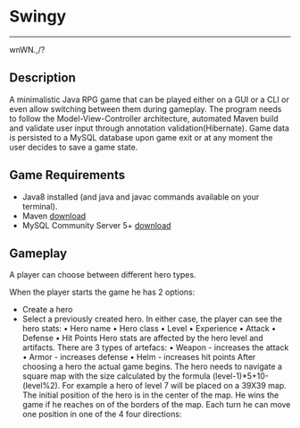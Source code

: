 # Swingy
---
wnWN.,/?

## Description

A minimalistic Java RPG game that can be played either on a GUI or a CLI or even allow switching between them during gameplay. The program needs to follow the Model-View-Controller architecture, automated Maven build and validate user input through annotation validation(Hibernate). Game data is persisted to a MySQL database upon game exit or at any moment the user decides to save a game state.

## Game Requirements

* Java8 installed (and java and javac commands available on your terminal).
* Maven [download](https://maven.apache.org/download.cgi)
* MySQL Community Server 5+ [download](https://dev.mysql.com/downloads/mysql/)

## Gameplay

A player can choose between different hero types. 

When the player starts the game he has 2 options:
 * Create a hero
 * Select a previously created hero.
In either case, the player can see the hero stats:
• Hero name
• Hero class
• Level
• Experience
• Attack
• Defense
• Hit Points
Hero stats are affected by the hero level and artifacts. There are 3 types of artefacs:
• Weapon - increases the attack
• Armor - increases defense
• Helm - increases hit points
After choosing a hero the actual game begins. The hero needs to navigate a square
map with the size calculated by the formula (level-1)*5+10-(level%2). For example a
hero of level 7 will be placed on a 39X39 map.
The initial position of the hero is in the center of the map. He wins the game if he
reaches on of the borders of the map. Each turn he can move one position in one of the
4 four directions:



[build]: https://drive.google.com/uc?id=1VcSVBVmGNjo-J0ECZJm4V-b0Qop9qyDn  "maven build"
[console_exec]: https://drive.google.com/uc?id=1VcSVBVmGNjo-J0ECZJm4V-b0Qop9qyDn  "console execution"
[gui_exec]: https://drive.google.com/uc?id=18KQ93p_jhd-IP45Bi_RzmFMjwQiqpKH5  "gui execution"
